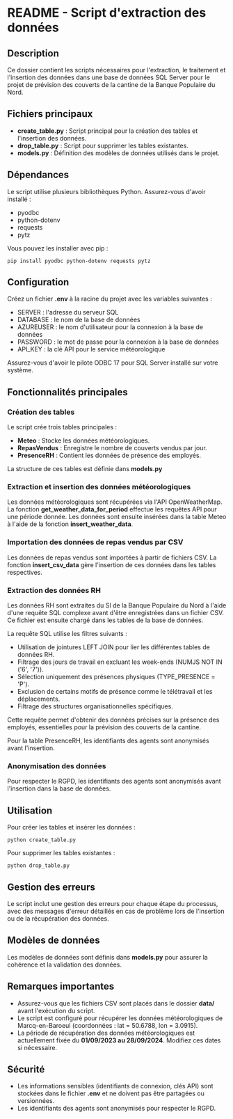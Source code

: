 README - Script d\'extraction des données
=========================================

Description
-----------

Ce dossier contient les scripts nécessaires pour l\'extraction, le
traitement et l\'insertion des données dans une base de données SQL
Server pour le projet de prévision des couverts de la cantine de la
Banque Populaire du Nord.

Fichiers principaux
-------------------

-   **create\_table.py** : Script principal pour la création des tables
    et l\'insertion des données.
-   **drop\_table.py** : Script pour supprimer les tables existantes.
-   **models.py** : Définition des modèles de données utilisés dans le
    projet.

Dépendances
-----------

Le script utilise plusieurs bibliothèques Python. Assurez-vous d\'avoir
installé :

-   pyodbc
-   python-dotenv
-   requests
-   pytz

Vous pouvez les installer avec pip :

    pip install pyodbc python-dotenv requests pytz

Configuration
-------------

Créez un fichier **.env** à la racine du projet avec les variables
suivantes :

-   SERVER : l\'adresse du serveur SQL
-   DATABASE : le nom de la base de données
-   AZUREUSER : le nom d\'utilisateur pour la connexion à la base de
    données
-   PASSWORD : le mot de passe pour la connexion à la base de données
-   API\_KEY : la clé API pour le service météorologique

Assurez-vous d\'avoir le pilote ODBC 17 pour SQL Server installé sur
votre système.

Fonctionnalités principales
---------------------------

### Création des tables

Le script crée trois tables principales :

-   **Meteo** : Stocke les données météorologiques.
-   **RepasVendus** : Enregistre le nombre de couverts vendus par jour.
-   **PresenceRH** : Contient les données de présence des employés.

La structure de ces tables est définie dans **models.py**

### Extraction et insertion des données météorologiques

Les données météorologiques sont récupérées via l\'API OpenWeatherMap.
La fonction **get\_weather\_data\_for\_period** effectue les requêtes
API pour une période donnée. Les données sont ensuite insérées dans la
table Meteo à l\'aide de la fonction **insert\_weather\_data**.

### Importation des données de repas vendus par CSV

Les données de repas vendus sont importées à partir de fichiers CSV. La
fonction **insert\_csv\_data** gère l\'insertion de ces données dans les
tables respectives.

### Extraction des données RH

Les données RH sont extraites du SI de la Banque Populaire du Nord à
l\'aide d\'une requête SQL complexe avant d\'être enregistrées dans un
fichier CSV. Ce fichier est ensuite chargé dans les tables de la base de
données.

La requête SQL utilise les filtres suivants :

-   Utilisation de jointures LEFT JOIN pour lier les différentes tables
    de données RH.
-   Filtrage des jours de travail en excluant les week-ends (NUMJS NOT
    IN (\'6\', \'7\')).
-   Sélection uniquement des présences physiques (TYPE\_PRESENCE =
    \'P\').
-   Exclusion de certains motifs de présence comme le télétravail et les
    déplacements.
-   Filtrage des structures organisationnelles spécifiques.

Cette requête permet d\'obtenir des données précises sur la présence des
employés, essentielles pour la prévision des couverts de la cantine.

Pour la table PresenceRH, les identifiants des agents sont anonymisés
avant l\'insertion.

### Anonymisation des données

Pour respecter le RGPD, les identifiants des agents sont anonymisés
avant l\'insertion dans la base de données.

Utilisation
-----------

Pour créer les tables et insérer les données :

    python create_table.py

Pour supprimer les tables existantes :

    python drop_table.py

Gestion des erreurs
-------------------

Le script inclut une gestion des erreurs pour chaque étape du processus,
avec des messages d\'erreur détaillés en cas de problème lors de
l\'insertion ou de la récupération des données.

Modèles de données
------------------

Les modèles de données sont définis dans **models.py** pour assurer la
cohérence et la validation des données.

Remarques importantes
---------------------

-   Assurez-vous que les fichiers CSV sont placés dans le dossier
    **data/** avant l\'exécution du script.
-   Le script est configuré pour récupérer les données météorologiques
    de Marcq-en-Baroeul (coordonnées : lat = 50.6788, lon = 3.0915).
-   La période de récupération des données météorologiques est
    actuellement fixée du **01/09/2023 au 28/09/2024**. Modifiez ces
    dates si nécessaire.

Sécurité
--------

-   Les informations sensibles (identifiants de connexion, clés API)
    sont stockées dans le fichier **.env** et ne doivent pas être
    partagées ou versionnées.
-   Les identifiants des agents sont anonymisés pour respecter le RGPD.
